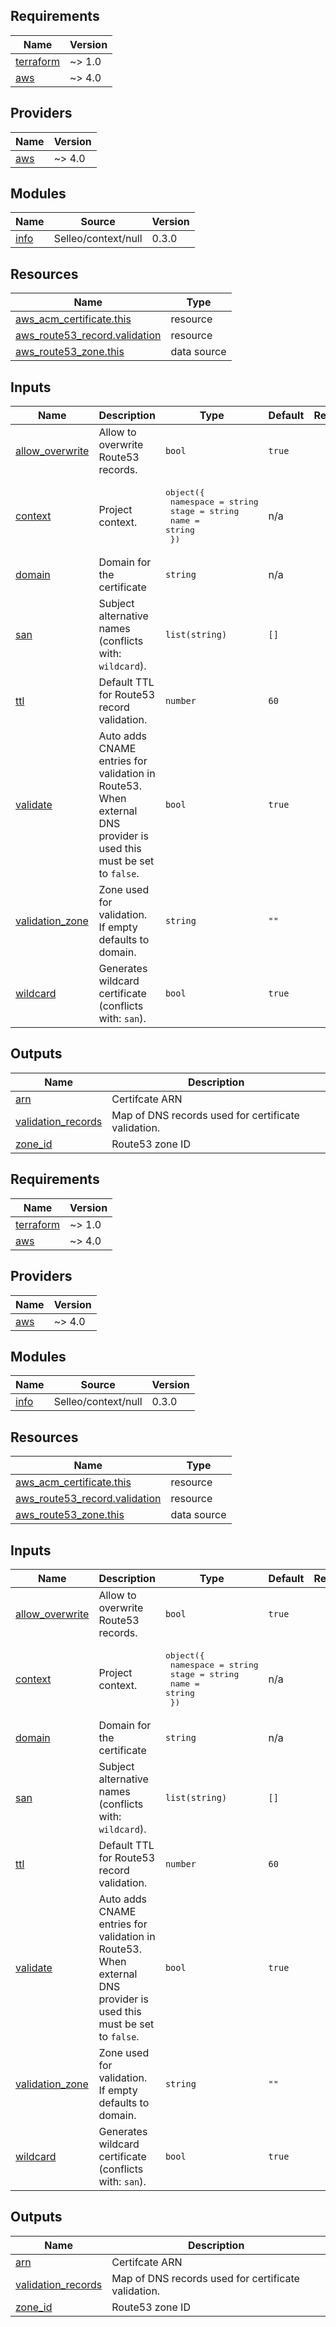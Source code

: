 ## Requirements

| Name | Version |
|------|---------|
| <a name="requirement_terraform"></a> [terraform](#requirement\_terraform) | ~> 1.0 |
| <a name="requirement_aws"></a> [aws](#requirement\_aws) | ~> 4.0 |

## Providers

| Name | Version |
|------|---------|
| <a name="provider_aws"></a> [aws](#provider\_aws) | ~> 4.0 |

## Modules

| Name | Source | Version |
|------|--------|---------|
| <a name="module_info"></a> [info](#module\_info) | Selleo/context/null | 0.3.0 |

## Resources

| Name | Type |
|------|------|
| [aws_acm_certificate.this](https://registry.terraform.io/providers/hashicorp/aws/latest/docs/resources/acm_certificate) | resource |
| [aws_route53_record.validation](https://registry.terraform.io/providers/hashicorp/aws/latest/docs/resources/route53_record) | resource |
| [aws_route53_zone.this](https://registry.terraform.io/providers/hashicorp/aws/latest/docs/data-sources/route53_zone) | data source |

## Inputs

| Name | Description | Type | Default | Required |
|------|-------------|------|---------|:--------:|
| <a name="input_allow_overwrite"></a> [allow\_overwrite](#input\_allow\_overwrite) | Allow to overwrite Route53 records. | `bool` | `true` | no |
| <a name="input_context"></a> [context](#input\_context) | Project context. | <pre>object({<br>    namespace = string<br>    stage     = string<br>    name      = string<br>  })</pre> | n/a | yes |
| <a name="input_domain"></a> [domain](#input\_domain) | Domain for the certificate | `string` | n/a | yes |
| <a name="input_san"></a> [san](#input\_san) | Subject alternative names (conflicts with: `wildcard`). | `list(string)` | `[]` | no |
| <a name="input_ttl"></a> [ttl](#input\_ttl) | Default TTL for Route53 record validation. | `number` | `60` | no |
| <a name="input_validate"></a> [validate](#input\_validate) | Auto adds CNAME entries for validation in Route53.<br>When external DNS provider is used this must be set to `false`. | `bool` | `true` | no |
| <a name="input_validation_zone"></a> [validation\_zone](#input\_validation\_zone) | Zone used for validation. If empty defaults to domain. | `string` | `""` | no |
| <a name="input_wildcard"></a> [wildcard](#input\_wildcard) | Generates wildcard certificate (conflicts with: `san`). | `bool` | `true` | no |

## Outputs

| Name | Description |
|------|-------------|
| <a name="output_arn"></a> [arn](#output\_arn) | Certifcate ARN |
| <a name="output_validation_records"></a> [validation\_records](#output\_validation\_records) | Map of DNS records used for certificate validation. |
| <a name="output_zone_id"></a> [zone\_id](#output\_zone\_id) | Route53 zone ID |

<!-- BEGIN_TF_DOCS -->
## Requirements

| Name | Version |
|------|---------|
| <a name="requirement_terraform"></a> [terraform](#requirement\_terraform) | ~> 1.0 |
| <a name="requirement_aws"></a> [aws](#requirement\_aws) | ~> 4.0 |

## Providers

| Name | Version |
|------|---------|
| <a name="provider_aws"></a> [aws](#provider\_aws) | ~> 4.0 |

## Modules

| Name | Source | Version |
|------|--------|---------|
| <a name="module_info"></a> [info](#module\_info) | Selleo/context/null | 0.3.0 |

## Resources

| Name | Type |
|------|------|
| [aws_acm_certificate.this](https://registry.terraform.io/providers/hashicorp/aws/latest/docs/resources/acm_certificate) | resource |
| [aws_route53_record.validation](https://registry.terraform.io/providers/hashicorp/aws/latest/docs/resources/route53_record) | resource |
| [aws_route53_zone.this](https://registry.terraform.io/providers/hashicorp/aws/latest/docs/data-sources/route53_zone) | data source |

## Inputs

| Name | Description | Type | Default | Required |
|------|-------------|------|---------|:--------:|
| <a name="input_allow_overwrite"></a> [allow\_overwrite](#input\_allow\_overwrite) | Allow to overwrite Route53 records. | `bool` | `true` | no |
| <a name="input_context"></a> [context](#input\_context) | Project context. | <pre>object({<br>    namespace = string<br>    stage     = string<br>    name      = string<br>  })</pre> | n/a | yes |
| <a name="input_domain"></a> [domain](#input\_domain) | Domain for the certificate | `string` | n/a | yes |
| <a name="input_san"></a> [san](#input\_san) | Subject alternative names (conflicts with: `wildcard`). | `list(string)` | `[]` | no |
| <a name="input_ttl"></a> [ttl](#input\_ttl) | Default TTL for Route53 record validation. | `number` | `60` | no |
| <a name="input_validate"></a> [validate](#input\_validate) | Auto adds CNAME entries for validation in Route53.<br>When external DNS provider is used this must be set to `false`. | `bool` | `true` | no |
| <a name="input_validation_zone"></a> [validation\_zone](#input\_validation\_zone) | Zone used for validation. If empty defaults to domain. | `string` | `""` | no |
| <a name="input_wildcard"></a> [wildcard](#input\_wildcard) | Generates wildcard certificate (conflicts with: `san`). | `bool` | `true` | no |

## Outputs

| Name | Description |
|------|-------------|
| <a name="output_arn"></a> [arn](#output\_arn) | Certifcate ARN |
| <a name="output_validation_records"></a> [validation\_records](#output\_validation\_records) | Map of DNS records used for certificate validation. |
| <a name="output_zone_id"></a> [zone\_id](#output\_zone\_id) | Route53 zone ID |
<!-- END_TF_DOCS -->